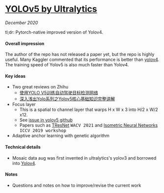 # [YOLOv5 by Ultralytics](https://github.com/ultralytics/yolov5)

_December 2020_

tl;dr: Pytorch-native improved version of Yolov4.

#### Overall impression
The author of the repo has not released a paper yet, but the repo is highly useful. Many Kaggler commented that its performance is better than [yolov4](yolov4.md). The training speed of Yolov5 is also much faster than Yolov4.

#### Key ideas
- Two great reviews on Zhihu
	- [使用YOLO V5训练自动驾驶目标检测网络](https://zhuanlan.zhihu.com/p/164627427)
	- [深入浅出Yolo系列之Yolov5核心基础知识完整讲解](https://zhuanlan.zhihu.com/p/172121380)
- Focus layer
	- This is a spatial to channel layer that warps H x W x 3 into H/2 x W/2 x12.
	- See [issue in yolov5 github](https://github.com/ultralytics/yolov5/issues/413)
	- Papers such as [TResNet](https://arxiv.org/abs/2003.13630) <kbd>WACV 2021</kbd> and [Isometric Neural Networks](https://arxiv.org/abs/1909.03205) <kbd>ICCV 2019 workshop</kbd>
- Adaptive anchor learning with genetic algorithm

#### Technical details
- Mosaic data aug was first invented in ultralytics's yolov3 and borrowed into [Yolov4](yolov4.md).


#### Notes
- Questions and notes on how to improve/revise the current work  

